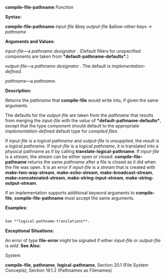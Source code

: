 **compile-file-pathname** *Function* 



**Syntax:** 



**compile-file-pathname** *input-file* &amp;key *output-file* &amp;allow-other-keys *→ pathname* 



**Arguments and Values:** 



*input-file*—a *pathname designator* . (Default fillers for unspecified components are taken from **\*default-pathname-defaults\***.) 



*output-file*—a *pathname designator* . The default is *implementation-defined*. 



*pathname*—a *pathname*. 



**Description:** 



Returns the *pathname* that **compile-file** would write into, if given the same arguments. 



The defaults for the *output-file* are taken from the *pathname* that results from merging the *input-file* with the *value* of **\*default-pathname-defaults\***, except that the type component should default to the appropriate *implementation-defined* default type for *compiled files*. 



If *input-file* is a *logical pathname* and *output-file* is unsupplied, the result is a *logical pathname*. If *input-file* is a *logical pathname*, it is translated into a physical pathname as if by calling **translate-logical-pathname**. If *input-file* is a *stream*, the *stream* can be either open or closed. **compile-file-pathname** returns the same *pathname* after a file is closed as it did when the file was open. It is an error if *input-file* is a *stream* that is created with **make-two-way-stream**, **make-echo-stream**, **make-broadcast-stream**, **make-concatenated-stream**, **make-string-input-stream**, **make-string-output-stream**. 



If an implementation supports additional keyword arguments to **compile-file**, **compile-file-pathname** must accept the same arguments. 



**Examples:**
```lisp

See **logical-pathname-translations**. 

```
**Exceptional Situations:** 



An error of *type* **file-error** might be signaled if either *input-file* or *output-file* is *wild*. **See Also:** 



System 



 



 



**compile-file**, **pathname**, **logical-pathname**, Section 20.1 (File System Concepts), Section 19.1.2 (Pathnames as Filenames) 



